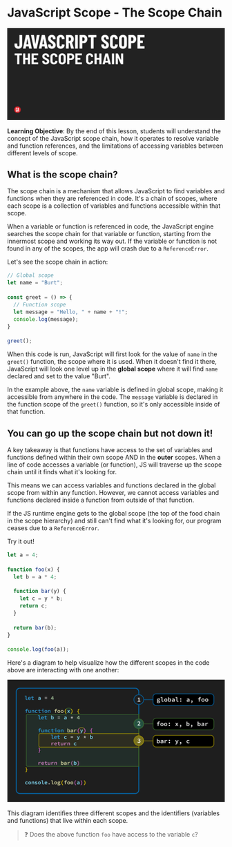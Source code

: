 # JavaScript Scope - The Scope Chain

![Hero image](./assets/hero.png)

**Learning Objective**: By the end of this lesson, students will understand the concept of the JavaScript scope chain, how it operates to resolve variable and function references, and the limitations of accessing variables between different levels of scope.

## What is the scope chain?

The scope chain is a mechanism that allows JavaScript to find variables and functions when they are referenced in code. It's a chain of scopes, where each scope is a collection of variables and functions accessible within that scope.

When a variable or function is referenced in code, the JavaScript engine searches the scope chain for that variable or function, starting from the innermost scope and working its way out. If the variable or function is not found in any of the scopes, the app will crash due to a `ReferenceError`.

Let's see the scope chain in action:

```js
// Global scope
let name = "Burt";

const greet = () => {
  // Function scope
  let message = "Hello, " + name + "!";
  console.log(message);
}

greet();
```

When this code is run, JavaScript will first look for the value of `name` in the `greet()` function, the scope where it is used. When it doesn't find it there, JavaScript will look one level up in the **global scope** where it will find `name` declared and set to the value "Burt". 

In the example above, the `name` variable is defined in global scope, making it accessible from anywhere in the code. The `message` variable is declared in the function scope of the `greet()` function, so it's only accessible inside of that function. 

## You can go up the scope chain but not down it!

A key takeaway is that functions have access to the set of variables and functions defined within their own scope AND in the **outer** scopes. When a line of code accesses a variable (or function), JS will traverse up the scope chain until it finds what it's looking for.

This means we can access variables and functions declared in the global scope from within any function. However, we cannot access variables and functions declared inside a function from outside of that function.

If the JS runtime engine gets to the global scope (the top of the food chain in the scope hierarchy) and still can't find what it's looking for, our program ceases due to a `ReferenceError`.

Try it out!

```js
let a = 4;

function foo(x) {
  let b = a * 4;

  function bar(y) {
    let c = y * b;
    return c;
  }

  return bar(b);
}

console.log(foo(a));
```

Here's a diagram to help visualize how the different scopes in the code above are interacting with one another: 

![Scope example](./assets/scope.png)

This diagram identifies three different scopes and the identifiers (variables and functions) that live within each scope.

> ❓ Does the above function `foo` have access to the variable `c`?
